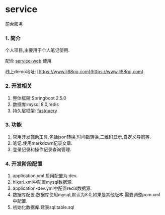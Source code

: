 # service
前台服务

### 1. 简介
个人项目,主要用于个人笔记使用.

配合 [service-web](https://github.com/li88qq/service-web) 使用.

线上demo地址: 
[https://www.li88qq.com](https://www.li88qq.com).

### 2. 开发相关
1. 整体框架:Springboot 2.5.0
2. 数据库:mysql 8.0,redis
3. 持久层框架: [fastquery](https://github.com/xixifeng/fastquery)

### 3. 功能
1. 常用开发辅助工具.包括json转换,时间戳转换,二维码显示,自定义导航等.
2. 笔记.使用markdown记录文章.
3. 登录记录和操作记录查询管理.

### 4. 开发阶段配置
1. application.yml 启用配置为:dev.
2. hikari.xml中配置mysql数据源.
3. application-dev.yml中配置redis数据源.
4. 数据库配置.数据库使用mysql,默认为8.0,如果是其他版本,需要调整pom.xml中配置.
5. 初始化数据库.建表sql:table.sql
